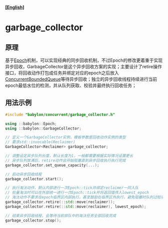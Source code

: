 **[[English]](garbage_collector.en.md)**

# garbage_collector

## 原理

基于[Epoch](epoch.md)机制，可以实现经典的同步回收机制，不过Epoch的修改更着重于实现异步回收，GarbageCollector是这个异步回收方案的实现；主要设计了retire操作接口，将回收动作打包成任务并绑定对应的epoch之后放入[ConcurrentBoundedQueue](bounded_queue.md)等待异步回收；独立的异步回收线程持续进行当前epoch最低水位的检测，并从队列获取、校验并最终执行回收任务；

## 用法示例

```c++
#include "babylon/concurrent/garbage_collector.h"

using ::babylon::Epoch;
using ::babylon::GarbageCollector;

// 定义一个GarbageCollector实例，模板参数是回收动作实例的类型
// 要求std::invocable(Reclaimer)
GarbageCollector<Reclaimer> garbage_collector;

// 调整设定异步队列长度，默认长度为1，一般都需要根据实际情况设置更长
// 异步队列放满后，retire动作会开始阻塞直到异步回收执行执行完成
garbage_collector.set_queue_capacity(...);

// 启动异步回收线程
garbage_collector.start();

// 执行淘汰动作，默认内部进行一次Epoch::tick并绑定reclaimer一同入队
// 批量淘汰时可以在外部统一进行一次Epoch::tick并将返回值传入lowest_epoch
// 淘汰动作不要求在epoch临界区内部执行，甚至鼓励在临界区外执行，避免阻塞时队列过短引起死锁
garbage_collector.retire(::std::move(reclaimer));
garbage_collector.retire(::std::move(reclaimer), lowest_epoch);

// 结束异步回收线程，会等待当前排队中的淘汰任务全部回收完成
garbage_collector.stop();
```
